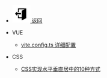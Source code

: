 - ![icon-sccess](../../_media/svg/exit.svg)[ 返回](../../README.md.md)

- VUE

  - [vite.config.ts 详细配置](web/vite配置文件详解.md)

- CSS
  - [CSS实现水平垂直居中的10种方式](web/css实现水平垂直居中的10种方式.md)
